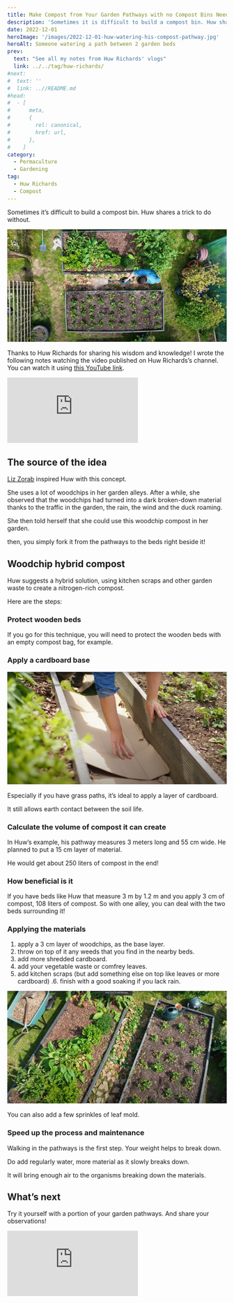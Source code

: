 ```yaml
---
title: Make Compost from Your Garden Pathways with no Compost Bins Needed, by Huw Richards
description: 'Sometimes it is difficult to build a compost bin. Huw shares a trick to do without.'
date: 2022-12-01
heroImage: '/images/2022-12-01-huw-watering-his-compost-pathway.jpg'
heroAlt: Someone watering a path between 2 garden beds
prev:
  text: "See all my notes from Huw Richards' vlogs"
  link: ../../tag/huw-richards/
#next:
#  text: ''
#  link: ..//README.md
#head:
#  - [
#      meta,
#      {
#        rel: canonical,
#        href: url,
#      },
#    ]
category:
  - Permaculture
  - Gardening
tag:
  - Huw Richards
  - Compost
---
```


Sometimes it’s difficult to build a compost bin. Huw shares a trick to do without.

![Someone watering a path between 2 garden beds](./images/2022-12-01-huw-watering-his-compost-pathway.jpg 'A path between beds is a space available to let your imagination express itself. Credits: image taken from Huw Richards’s vlog')

Thanks to Huw Richards for sharing his wisdom and knowledge!
I wrote the following notes watching the video published on Huw Richards’s channel.
You can watch it using [this YouTube link](https://www.youtube.com/watch?v=7vAwurGpl-M).

<!-- markdownlint-disable MD033 -->
<iframe class="newsletter-embed" src="https://thetooltip.substack.com/embed" frameborder="0" scrolling="no"></iframe>

## The source of the idea

[Liz Zorab](https://www.youtube.com/c/LizZorab/videos) inspired Huw with this concept.

She uses a lot of woodchips in her garden alleys. After a while, she observed that the woodchips had turned into a dark broken-down material thanks to the traffic in the garden, the rain, the wind and the duck roaming.

She then told herself that she could use this woodchip compost in her garden.

then, you simply fork it from the pathways to the beds right beside it!

## Woodchip hybrid compost

Huw suggests a hybrid solution, using kitchen scraps and other garden waste to create a nitrogen-rich compost.

Here are the steps:

### Protect wooden beds

If you go for this technique, you will need to protect the wooden beds with an empty compost bag, for example.

### Apply a cardboard base

![Huw applying cardboard in a path](./images/step2-apply-a-layer-of-cardboard.jpg 'Cardboard will help keep the weeds away. Credits: image taken from Huw Richard’s vlog')

Especially if you have grass paths, it’s ideal to apply a layer of cardboard.

It still allows earth contact between the soil life.

### Calculate the volume of compost it can create

In Huw’s example, his pathway measures 3 meters long and 55 cm wide. He planned to put a 15 cm layer of material.

He would get about 250 liters of compost in the end!

### How beneficial is it

If you have beds like Huw that measure 3 m by 1.2 m and you apply 3 cm of compost, 108 liters of compost. So with one alley, you can deal with the two beds surrounding it!

### Applying the materials

1. apply a 3 cm layer of woodchips, as the base layer.
2. throw on top of it any weeds that you find in the nearby beds.
3. add more shredded cardboard.
4. add your vegetable waste or comfrey leaves.
5. add kitchen scraps (but add something else on top like leaves or more cardboard)
   .6. finish with a good soaking if you lack rain.

![A pathway with various materials applied](./images/finished-pathway.jpg 'The process is easy. Can you take up the challenge of trying it yourself? Credits: image taken from Huw Richard’s vlog')

You can also add a few sprinkles of leaf mold.

### Speed up the process and maintenance

Walking in the pathways is the first step. Your weight helps to break down.

Do add regularly water, more material as it slowly breaks down.

It will bring enough air to the organisms breaking down the materials.

## What’s next

Try it yourself with a portion of your garden pathways. And share your observations!

<!-- markdownlint-disable MD033 -->
<iframe class="newsletter-embed" src="https://thetooltip.substack.com/embed" frameborder="0" scrolling="no"></iframe>
